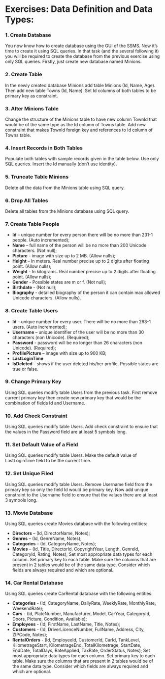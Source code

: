 # Exercises: Data Definition and Data Types:

### 1. Create Database
You now know how to create database using the GUI of the SSMS. Now it’s time to create it using SQL queries. In that task (and the several following it) you will be required to create the database from the previous exercise using only SQL queries. Firstly, just create new database named Minions.

### 2. Create Table
In the newly created database Minions add table Minions (Id, Name, Age). Then add new table Towns (Id, Name). Set Id columns of both tables to be primary key as constraint.

### 3. Alter Minions Table
Change the structure of the Minions table to have new column TownId that would be of the same type as the Id column of Towns table. Add new constraint that makes TownId foreign key and references to Id column of Towns table.

### 4. Insert Records in Both Tables
Populate both tables with sample records given in the table below. Use only SQL queries. Insert the Id manually (don’t use identity).

### 5. Truncate Table Minions
Delete all the data from the Minions table using SQL query.

### 6. Drop All Tables
Delete all tables from the Minions database using SQL query.

### 7. Create Table People
* **Id** – unique number for every person there will be no more than 231-1 people. (Auto incremented);
* **Name** – full name of the person will be no more than 200 Unicode characters. (Not null);
* **Picture** - image with size up to 2 MB. (Allow nulls);
* **Height** – In meters. Real number precise up to 2 digits after floating point. (Allow nulls);
* **Weight** - In kilograms. Real number precise up to 2 digits after floating point. (Allow nulls);
* **Gender** - Possible states are m or f. (Not null);
* **Birthdate** - (Not null);
* **Biography** - detailed biography of the person it can contain max allowed Unicode characters. (Allow nulls).

### 8. Create Table Users
* **Id** – unique number for every user. There will be no more than 263-1 users. (Auto incremented);
* **Username** – unique identifier of the user will be no more than 30 characters (non Unicode). (Required);
* **Password** - password will be no longer than 26 characters (non Unicode). (Required);
* **ProfilePicture** – image with size up to 900 KB;
* **LastLoginTime**
* **IsDeleted** - shows if the user deleted his/her profile. Possible states are true or false.

### 9. Change Primary Key
Using SQL queries modify table Users from the previous task. First remove current primary key then create new primary key that would be the combination of fields Id and Username.

### 10. Add Check Constraint
Using SQL queries modify table Users. Add check constraint to ensure that the values in the Password field are at least 5 symbols long.

### 11. Set Default Value of a Field
Using SQL queries modify table Users. Make the default value of LastLoginTime field to be the current time.

### 12. Set Unique Filed
Using SQL queries modify table Users. Remove Username field from the primary key so only the field Id would be primary key. Now add unique constraint to the Username field to ensure that the values there are at least 3 symbols long.

### 13. Movie Database
Using SQL queries create Movies database with the following entities:
* **Directors** – (Id, DirectorName, Notes);
* **Genres** – (Id, GenreName, Notes);
* **Categories** – (Id, CategoryName, Notes);
* **Movies** – (Id, Title, DirectorId, CopyrightYear, Length, GenreId, CategoryId, Rating, Notes);
Set most appropriate data types for each column. Set primary key to each table. Make sure the columns that are present in 2 tables would be of the same data type. Consider which fields are always required and which are optional.

### 14. Car Rental Database
Using SQL queries create CarRental database with the following entities:
* **Categories** - (Id, CategoryName, DailyRate, WeeklyRate, MonthlyRate, WeekendRate);
* **Cars** - (Id, PlateNumber, Manufacturer, Model, CarYear, CategoryId, Doors, Picture, Condition, Available);
* **Employees** - (Id, FirstName, LastName, Title, Notes);
* **Customers** - (Id, DriverLicenceNumber, FullName, Address, City, ZIPCode, Notes);
* **RentalOrders** - (Id, EmployeeId, CustomerId, CarId, TankLevel, KilometrageStart, KilometrageEnd, TotalKilometrage, StartDate, EndDate, TotalDays, RateApplied, TaxRate, OrderStatus, Notes);
Set most appropriate data types for each column. Set primary key to each table. Make sure the columns that are present in 2 tables would be of the same data type. Consider which fields are always required and which are optional.